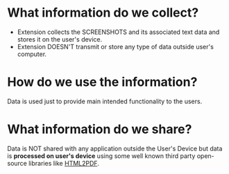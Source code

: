 # What information do we collect?
* Extension collects the SCREENSHOTS and its associated text data and stores it on the user's device.
* Extension DOESN'T transmit or store any type of data outside user's computer.
# How do we use the information?
Data is used just to provide main intended functionality to the users.
# What information do we share?
Data is NOT shared with any application outside the User's Device but data is **processed on user's device** using some well known third party open-source libraries like <a href="https://github.com/eKoopmans/html2pdf.js">HTML2PDF</a>.